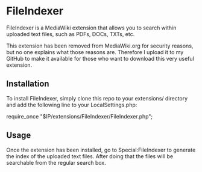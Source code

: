 FileIndexer
===========

FileIndexer is a MediaWiki extension that allows you to search within uploaded text files, such as PDFs, DOCs, TXTs, etc.

This extension has been removed from MediaWiki.org for security reasons, but no one explains what those reasons are. Therefore I upload it to my GitHub to make it available for those who want to download this very useful extension.

Installation
------------
To install FileIndexer, simply clone this repo to your extensions/ directory and add the following line to your LocalSettings.php:

require_once "$IP/extensions/FileIndexer/FileIndexer.php";

Usage
-----
Once the extension has been installed, go to Special:FileIndexer to generate the index of the uploaded text files. After doing that the files will be searchable from the regular search box.